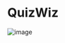 # QuizWiz
![image](https://github.com/neo-37/country_quiz/assets/85379575/a481cfb3-84b6-4f21-b81f-633a7c14521d)

